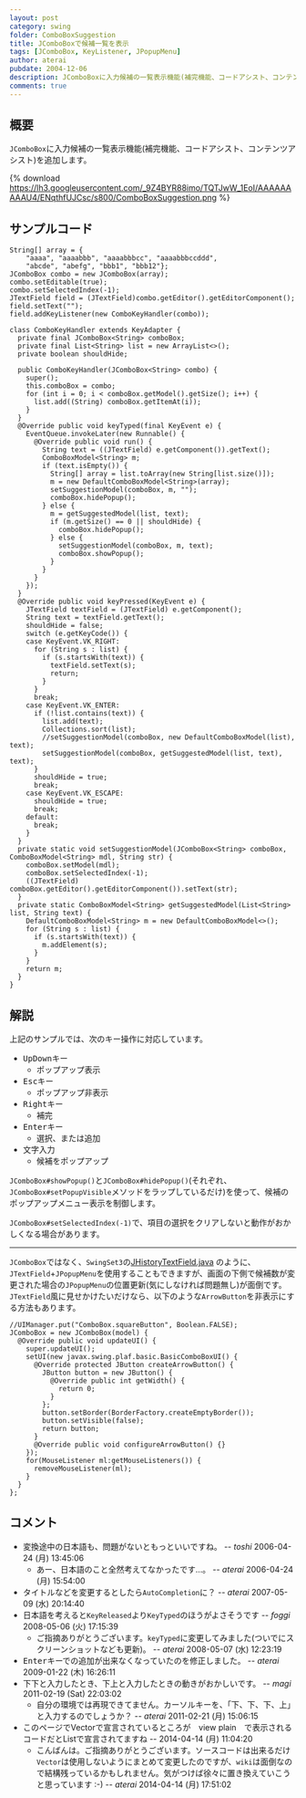 ```yaml
---
layout: post
category: swing
folder: ComboBoxSuggestion
title: JComboBoxで候補一覧を表示
tags: [JComboBox, KeyListener, JPopupMenu]
author: aterai
pubdate: 2004-12-06
description: JComboBoxに入力候補の一覧表示機能(補完機能、コードアシスト、コンテンツアシスト)を追加します。
comments: true
---
```

## 概要
`JComboBox`に入力候補の一覧表示機能(補完機能、コードアシスト、コンテンツアシスト)を追加します。

{% download https://lh3.googleusercontent.com/_9Z4BYR88imo/TQTJwW_1EoI/AAAAAAAAAU4/ENqthfUJCsc/s800/ComboBoxSuggestion.png %}

## サンプルコード
<pre class="prettyprint"><code>String[] array = {
    "aaaa", "aaaabbb", "aaaabbbcc", "aaaabbbccddd",
    "abcde", "abefg", "bbb1", "bbb12"};
JComboBox combo = new JComboBox(array);
combo.setEditable(true);
combo.setSelectedIndex(-1);
JTextField field = (JTextField)combo.getEditor().getEditorComponent();
field.setText("");
field.addKeyListener(new ComboKeyHandler(combo));
</code></pre>

<pre class="prettyprint"><code>class ComboKeyHandler extends KeyAdapter {
  private final JComboBox&lt;String&gt; comboBox;
  private final List&lt;String&gt; list = new ArrayList&lt;&gt;();
  private boolean shouldHide;

  public ComboKeyHandler(JComboBox&lt;String&gt; combo) {
    super();
    this.comboBox = combo;
    for (int i = 0; i &lt; comboBox.getModel().getSize(); i++) {
      list.add((String) comboBox.getItemAt(i));
    }
  }
  @Override public void keyTyped(final KeyEvent e) {
    EventQueue.invokeLater(new Runnable() {
      @Override public void run() {
        String text = ((JTextField) e.getComponent()).getText();
        ComboBoxModel&lt;String&gt; m;
        if (text.isEmpty()) {
          String[] array = list.toArray(new String[list.size()]);
          m = new DefaultComboBoxModel&lt;String&gt;(array);
          setSuggestionModel(comboBox, m, "");
          comboBox.hidePopup();
        } else {
          m = getSuggestedModel(list, text);
          if (m.getSize() == 0 || shouldHide) {
            comboBox.hidePopup();
          } else {
            setSuggestionModel(comboBox, m, text);
            comboBox.showPopup();
          }
        }
      }
    });
  }
  @Override public void keyPressed(KeyEvent e) {
    JTextField textField = (JTextField) e.getComponent();
    String text = textField.getText();
    shouldHide = false;
    switch (e.getKeyCode()) {
    case KeyEvent.VK_RIGHT:
      for (String s : list) {
        if (s.startsWith(text)) {
          textField.setText(s);
          return;
        }
      }
      break;
    case KeyEvent.VK_ENTER:
      if (!list.contains(text)) {
        list.add(text);
        Collections.sort(list);
        //setSuggestionModel(comboBox, new DefaultComboBoxModel(list), text);
        setSuggestionModel(comboBox, getSuggestedModel(list, text), text);
      }
      shouldHide = true;
      break;
    case KeyEvent.VK_ESCAPE:
      shouldHide = true;
      break;
    default:
      break;
    }
  }
  private static void setSuggestionModel(JComboBox&lt;String&gt; comboBox, ComboBoxModel&lt;String&gt; mdl, String str) {
    comboBox.setModel(mdl);
    comboBox.setSelectedIndex(-1);
    ((JTextField) comboBox.getEditor().getEditorComponent()).setText(str);
  }
  private static ComboBoxModel&lt;String&gt; getSuggestedModel(List&lt;String&gt; list, String text) {
    DefaultComboBoxModel&lt;String&gt; m = new DefaultComboBoxModel&lt;&gt;();
    for (String s : list) {
      if (s.startsWith(text)) {
        m.addElement(s);
      }
    }
    return m;
  }
}
</code></pre>

## 解説
上記のサンプルでは、次のキー操作に対応しています。

- <kbd>Up</kbd><kbd>Down</kbd>キー
    - ポップアップ表示
- <kbd>Esc</kbd>キー
    - ポップアップ非表示
- <kbd>Right</kbd>キー
    - 補完
- <kbd>Enter</kbd>キー
    - 選択、または追加
- 文字入力
    - 候補をポップアップ

<!-- dummy comment line for breaking list -->

`JComboBox#showPopup()`と`JComboBox#hidePopup()`(それぞれ、`JComboBox#setPopupVisible`メソッドをラップしているだけ)を使って、候補のポップアップメニュー表示を制御します。

`JComboBox#setSelectedIndex(-1)`で、項目の選択をクリアしないと動作がおかしくなる場合があります。

- - - -
`JComboBox`ではなく、`SwingSet3`の[JHistoryTextField.java](http://java.net/projects/swingset3/sources/svn/content/trunk/SwingSet3/src/com/sun/swingset3/demos/textfield/JHistoryTextField.java) のように、`JTextField`+`JPopupMenu`を使用することもできますが、画面の下側で候補数が変更された場合の`JPopupMenu`の位置更新(気にしなければ問題無し)が面倒です。`JTextField`風に見せかけたいだけなら、以下のような`ArrowButton`を非表示にする方法もあります。

<pre class="prettyprint"><code>//UIManager.put("ComboBox.squareButton", Boolean.FALSE);
JComboBox = new JComboBox(model) {
  @Override public void updateUI() {
    super.updateUI();
    setUI(new javax.swing.plaf.basic.BasicComboBoxUI() {
      @Override protected JButton createArrowButton() {
        JButton button = new JButton() {
          @Override public int getWidth() {
            return 0;
          }
        };
        button.setBorder(BorderFactory.createEmptyBorder());
        button.setVisible(false);
        return button;
      }
      @Override public void configureArrowButton() {}
    });
    for(MouseListener ml:getMouseListeners()) {
      removeMouseListener(ml);
    }
  }
};
</code></pre>

## コメント
- 変換途中の日本語も、問題がないともっといいですね。 -- *toshi* 2006-04-24 (月) 13:45:06
    - あー、日本語のこと全然考えてなかったです…。 -- *aterai* 2006-04-24 (月) 15:54:00
- タイトルなどを変更するとしたら`AutoCompletion`に？ -- *aterai* 2007-05-09 (水) 20:14:40
- 日本語を考えると`KeyReleased`より`KeyTyped`のほうがよさそうです -- *foggi* 2008-05-06 (火) 17:15:39
    - ご指摘ありがとうございます。`keyTyped`に変更してみました(ついでにスクリーンショットなども更新)。 -- *aterai* 2008-05-07 (水) 12:23:19
- <kbd>Enter</kbd>キーでの追加が出来なくなっていたのを修正しました。 -- *aterai* 2009-01-22 (木) 16:26:11
- 下下と入力したとき、下上と入力したときの動きがおかしいです。 -- *magi* 2011-02-19 (Sat) 22:03:02
    - 自分の環境では再現できてません。カーソルキーを、「下、下、下、上」と入力するのでしょうか？ -- *aterai* 2011-02-21 (月) 15:06:15
- このページでVectorで宣言されているところが　view plain　で表示されるコードだとListで宣言されてますね --  2014-04-14 (月) 11:04:20
    - こんばんは。ご指摘ありがとうございます。ソースコードは出来るだけ`Vector`は使用しないようにまとめて変更したのですが、`wiki`は面倒なので結構残っているかもしれません。気がつけば徐々に置き換えていこうと思っています :-) -- *aterai* 2014-04-14 (月) 17:51:02

<!-- dummy comment line for breaking list -->
